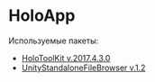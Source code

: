 # HoloApp

Используемые пакеты:
- [HoloToolKit v.2017.4.3.0](https://github.com/Microsoft/MixedRealityToolkit-Unity/releases)
- [UnityStandaloneFileBrowser v.1.2](https://github.com/gkngkc/UnityStandaloneFileBrowser/releases)
